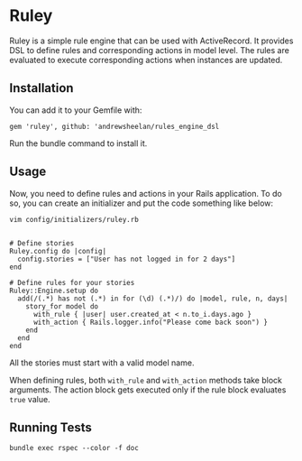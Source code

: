 # Ruley

Ruley is a simple rule engine that can be used with ActiveRecord. It provides DSL to define rules and corresponding actions in model level. The rules are evaluated to execute corresponding actions when instances are updated.

## Installation

You can add it to your Gemfile with:

`gem 'ruley', github: 'andrewsheelan/rules_engine_dsl`

Run the bundle command to install it.

## Usage

Now, you need to define rules and actions in your Rails application. To do so, you can create an initializer and put the code something like below:

`vim config/initializers/ruley.rb`

```

# Define stories
Ruley.config do |config|
  config.stories = ["User has not logged in for 2 days"]
end

# Define rules for your stories
Ruley::Engine.setup do
  add(/(.*) has not (.*) in for (\d) (.*)/) do |model, rule, n, days|
    story_for model do
      with_rule { |user| user.created_at < n.to_i.days.ago }
      with_action { Rails.logger.info("Please come back soon") }
    end
  end
end

```
All the stories must start with a valid model name.

When defining rules, both `with_rule` and `with_action` methods take block arguments. The action block gets executed only if the rule block evaluates `true` value.


## Running Tests

`bundle exec rspec --color -f doc`
